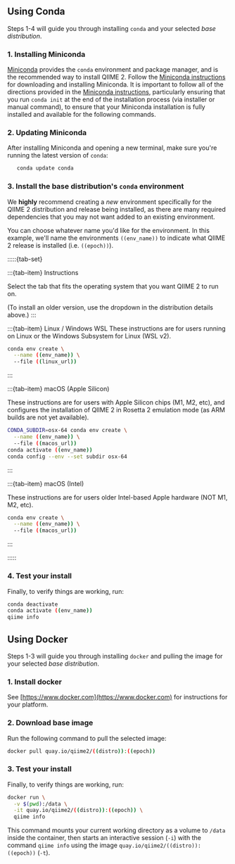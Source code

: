 ## Using Conda

Steps 1-4 will guide you through installing `conda` and your selected _base distribution_.

### 1. Installing Miniconda

[Miniconda](https://www.anaconda.com/docs/getting-started/miniconda/main)
provides the `conda` environment and package manager, and is the recommended way to install QIIME 2.
Follow the [Miniconda instructions](https://www.anaconda.com/docs/getting-started/miniconda/install)
for downloading and installing Miniconda.
It is important to follow all of the directions provided in the
[Miniconda instructions](https://www.anaconda.com/docs/getting-started/miniconda/install),
particularly ensuring that you run `conda init` at the end of the installation process (via installer or manual command),
to ensure that your Miniconda installation is fully installed and available for the following commands.

### 2. Updating Miniconda

After installing Miniconda and opening a new terminal, make sure you're
running the latest version of `conda`:

```bash
   conda update conda
```

### 3. Install the base distribution's `conda` environment

We **highly** recommend creating a _new_ environment specifically for the
QIIME 2 distribution and release being installed, as there are many required
dependencies that you may not want added to an existing environment.

You can choose whatever name you'd like for the environment.
In this example, we'll name the environments `((env_name))`
to indicate what QIIME 2 release is installed (i.e. `((epoch))`).

:::::{tab-set}

:::{tab-item} Instructions

Select the tab that fits the operating system that you want QIIME 2 to run on.

(To install an older version, use the dropdown in the distribution details above.)
:::

:::{tab-item} Linux / Windows WSL
These instructions are for users running on Linux or the Windows Subsystem for Linux (WSL v2).

```bash
conda env create \
  --name ((env_name)) \
  --file ((linux_url))
```

:::

:::{tab-item} macOS (Apple Silicon)

These instructions are for users with Apple Silicon chips (M1, M2, etc), and configures the installation of QIIME 2 in Rosetta 2 emulation mode (as ARM builds are not yet available).

```bash
CONDA_SUBDIR=osx-64 conda env create \
  --name ((env_name)) \
  --file ((macos_url))
conda activate ((env_name))
conda config --env --set subdir osx-64
```

:::

:::{tab-item} macOS (Intel)

These instructions are for users older Intel-based Apple hardware (NOT M1, M2, etc).

```bash
conda env create \
  --name ((env_name)) \
  --file ((macos_url))
```

:::

:::::

### 4. Test your install

Finally, to verify things are working, run:

```bash
conda deactivate
conda activate ((env_name))
qiime info
```

## Using Docker

Steps 1-3 will guide you through installing `docker` and pulling the image for your selected _base distribution_.

### 1. Install docker

See [https://www.docker.com](https://www.docker.com) for instructions for your platform.

### 2. Download base image

Run the following command to pull the selected image:

```bash
docker pull quay.io/qiime2/((distro)):((epoch))
```

### 3. Test your install

Finally, to verify things are working, run:

```bash
docker run \
  -v $(pwd):/data \
  -it quay.io/qiime2/((distro)):((epoch)) \
  qiime info
```

This command mounts your current working directory as a volume to `/data` inside the container, then starts an interactive session (`-i`) with the command `qiime info` using the image `quay.io/qiime2/((distro)):((epoch))` (`-t`).
